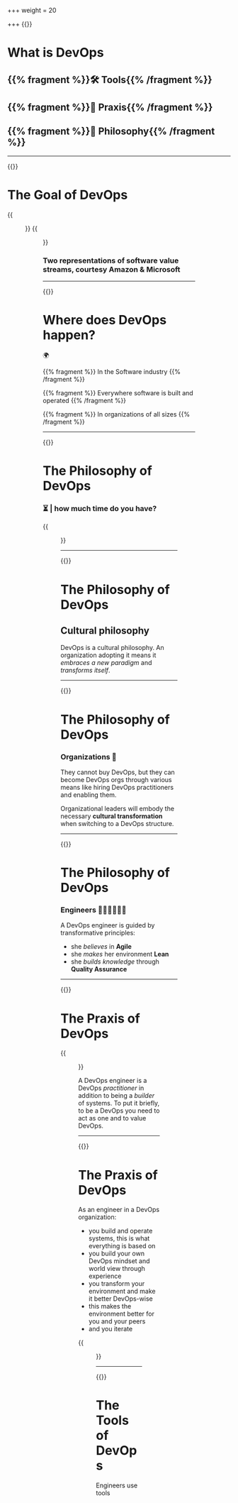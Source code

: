 +++
weight = 20

+++
{{<slide template="devops_intro">}}
# What is DevOps

## {{% fragment %}}🛠️ Tools{{% /fragment %}}
## {{% fragment %}}👷 Praxis{{% /fragment %}}
## {{% fragment %}}🐍 Philosophy{{% /fragment %}}

---
{{<slide template="devops_intro">}}
# The Goal of DevOps

{{<figure class="ib" src="https://d1.awsstatic.com/product-marketing/DevOps/DevOps_feedback-diagram.ff668bfc299abada00b2dcbdc9ce2389bd3dce3f.png" height="100x">}} {{<figure class="ib" src="https://azurecomcdn.azureedge.net/cvt-77f94256f1c090f65c1a7a723791f2b6776f142767230e7a53a61deadacd009a/images/page/overview/devops/index/lifecycle.png" height="250x">}}

### Two representations of software value streams, courtesy Amazon & Microsoft
---
{{<slide template="devops_intro">}}
# Where does DevOps happen?

🌍️

{{% fragment %}}
In the Software industry
{{% /fragment %}}

{{% fragment %}}
Everywhere software is built and operated
{{% /fragment %}}

{{% fragment %}}
In organizations of all sizes
{{% /fragment %}}

---
{{<slide template="devops_intro">}}
# The Philosophy of DevOps

### ⏳️ <countdown autostart="yes" time="60"></countdown> | how much time do you have?

{{<figure class="ib" src="devops-nomenclature.png" caption="A DevOps nomenclature">}}

---
{{<slide template="devops_intro">}}
# The Philosophy of DevOps

## Cultural philosophy

DevOps is a cultural philosophy. An organization adopting it means it *embraces a new paradigm* and *transforms itself*.

---
{{<slide template="devops_intro">}}
# The Philosophy of DevOps
### Organizations 🏢

They cannot buy DevOps, but they can become DevOps orgs through various means like hiring DevOps practitioners and enabling them.

Organizational leaders will embody the necessary **cultural transformation** when switching to a DevOps structure.

---
{{<slide template="devops_intro">}}
# The Philosophy of DevOps
### Engineers 👩‍🔬👷‍♀️👩‍🚀

A DevOps engineer is guided by transformative principles:

* she *believes* in **Agile**
* she *makes* her environment **Lean**
* she *builds knowledge* through **Quality Assurance**


---
{{<slide template="devops_intro">}}
# The Praxis of DevOps

{{<figure src="praxis-poiesis-phronesis.jpg" height="350">}}

A DevOps engineer is a DevOps *practitioner* in addition to being a *builder* of systems. To put it briefly, to be a DevOps you need to act as one and to value DevOps.

---
{{<slide template="devops_intro">}}
# The Praxis of DevOps

As an engineer in a DevOps organization:
- you build and operate systems, this is what everything is based on
- you build your own DevOps mindset and world view through experience
- you transform your environment and make it better DevOps-wise
- this makes the environment better for you and your peers
- and you iterate


{{<figure src="https://d1.awsstatic.com/product-marketing/DevOps/DevOps_feedback-diagram.ff668bfc299abada00b2dcbdc9ce2389bd3dce3f.png" class="r-stretch ib">}}

---
{{<slide template="devops_intro">}}
# The Tools of DevOps

<p class="r-fit-text">Engineers use tools</p>